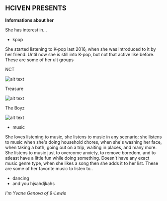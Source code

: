## **HCIVEN PRESENTS**
**Informations about her**

She has interest in...
- kpop

She started listening to K-pop last 2016, when she was introduced to it by her friend. Until now she is still into K-pop, but not that active like before. These are some of her ult groups 

NCT

![alt text](https://user-images.githubusercontent.com/118234292/202878625-69ef20a4-18a6-47d0-a2e0-7341227130d4.png)

Treasure

![alt text](https://i.pinimg.com/564x/4c/7c/53/4c7c536c0179835d6aaf1ef582b19100.jpg)

The Boyz

![alt text](https://i.pinimg.com/564x/4f/71/ff/4f71ff3b5c6e49e3c6ec20195331135f.jpg)
- music

She loves listening to music, she listens to music in any scenario; she listens to music when she's doing household chores, when she's washing her face, when taking a bath, going out on a trip, waiting in places, and many more. She listens to music just to overcome anxiety, to remove boredom, and to atleast have a little fun while doing something. Doesn't have any exact music genre type, when she likes a song then she adds it to her list. These are some of her favorite music to listen to..


- dancing
- and you hjsahdjkahs

*I'm Yvane Genova of 9-Lewis*
